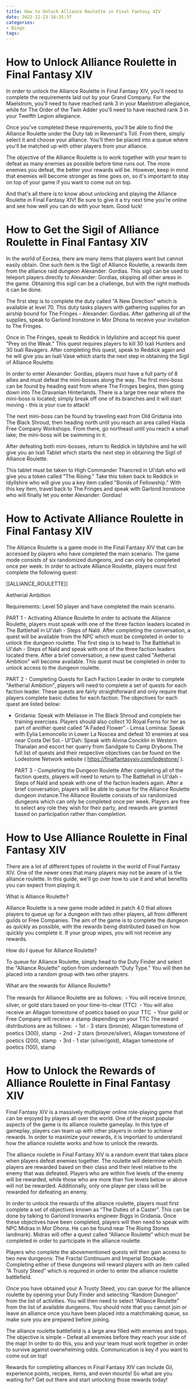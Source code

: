 ```yaml
---
title: How to Unlock Alliance Roulette in Final Fantasy XIV
date: 2022-12-23 16:25:37
categories:
- Bingo
tags:
---
```



#  How to Unlock Alliance Roulette in Final Fantasy XIV

In order to unlock the Alliance Roulette in Final Fantasy XIV, you'll need to complete the requirements laid out by your Grand Company. For the Maelstrom, you'll need to have reached rank 3 in your Maelstrom allegiance, while for The Order of the Twin Adder you'll need to have reached rank 3 in your Twelfth Legion allegiance.

Once you've completed these requirements, you'll be able to find the Alliance Roulette under the Duty tab in Revenant's Toll. From there, simply select it and choose your alliance. You'll then be placed into a queue where you'll be matched up with other players from your alliance.

The objective of the Alliance Roulette is to work together with your team to defeat as many enemies as possible before time runs out. The more enemies you defeat, the better your rewards will be. However, keep in mind that enemies will become stronger as time goes on, so it's important to stay on top of your game if you want to come out on top.

And that's all there is to know about unlocking and playing the Alliance Roulette in Final Fantasy XIV! Be sure to give it a try next time you're online and see how well you can do with your team. Good luck!

#  How to Get the Sigil of Alliance Roulette in Final Fantasy XIV

In the world of Eorzea, there are many items that players want but cannot easily obtain. One such item is the Sigil of Alliance Roulette, a rewards item from the alliance raid dungeon Alexander: Gordias. This sigil can be used to teleport players directly to Alexander: Gordias, skipping all other areas in the game. Obtaining this sigil can be a challenge, but with the right methods it can be done.

The first step is to complete the duty called "A New Direction" which is available at level 70. This duty tasks players with gathering supplies for an airship bound for The Fringes - Alexander: Gordias. After gathering all of the supplies, speak to Garlond Ironstone in Mor Dhona to receive your invitation to The Fringes.

Once in The Fringes, speak to Reddick in Idyllshire and accept his quest "Prey on the Weak." This quest requires players to kill 30 Ixali Hunters and 30 Ixali Ravagers. After completing this quest, speak to Reddick again and he will give you an Ixali Vase which starts the next step in obtaining the Sigil of Alliance Roulette.

In order to enter Alexander: Gordias, players must have a full party of 8 allies and must defeat the mini-bosses along the way. The first mini-boss can be found by heading east from where The Fringes begins, then going down into The Dravanian Hinterlands. There is a large tree near where the mini-boss is located; simply break off one of its branches and it will start moving - this is your cue to attack!

The next mini-boss can be found by traveling east from Old Gridania into The Black Shroud, then heading north until you reach an area called Hasla Free Company Workshops. From there, go northeast until you reach a small lake; the mini-boss will be swimming in it.

After defeating both mini-bosses, return to Reddick in Idyllshire and he will give you an Ixali Tablet which starts the next step in obtaining the Sigil of Alliance Roulette.

This tablet must be taken to High Commander Thancred in Ul'dah who will give you a token called "The Rising." Take this token back to Reddick in Idyllshire who will give you a key item called "Bonds of Fellowship." With this key item, travel back to The Fringes and speak with Garlond Ironstone who will finally let you enter Alexander: Gordias!

#  How to Activate Alliance Roulette in Final Fantasy XIV

The Alliance Roulette is a game mode in the Final Fantasy XIV that can be accessed by players who have completed the main scenario. The game mode consists of six randomized dungeons, and can only be completed once per week. In order to activate Alliance Roulette, players must first complete the following quest:

[[ALLIANCE_ROULETTE]]

Aetherial Ambition

Requirements: Level 50 player and have completed the main scenario.

PART 1 - Activating Alliance Roulette
In order to activate the Alliance Roulette, players must speak with one of the three faction leaders located in The Battlehall in Ul'dah - Steps of Nald. After completing the conversation, a quest will be available from the NPC which must be completed in order to unlock the dungeon roulette.
The first step is to head to The Battlehall in Ul'dah - Steps of Nald and speak with one of the three faction leaders located there. After a brief conversation, a new quest called "Aetherial Ambition" will become available. This quest must be completed in order to unlock access to the dungeon roulette.

  PART 2 - Completing Quests for Each Faction Leader
In order to complete "Aetherial Ambition", players will need to complete a set of quests for each faction leader. These quests are fairly straightforward and only require that players complete basic duties for each faction. The objectives for each quest are listed below:
- Gridania: Speak with Meliasse in The Black Shroud and complete her training exercises. Players should also collect 10 Royal Ferns for her as part of another quest called "A Faded Flower".- Limsa Lominsa: Speak with Eylia Lemoncello in Lower La Noscea and defeat 10 enemies at sea near Costa Del Sol.- Ul'Dah: Speak with Alvina Concklin in Western Thanalan and escort her quarry from Sandgate to Camp Drybone.The full list of quests and their respective objectives can be found on the Lodestone Network website ( https://finalfantasyxiv.com/lodestone/ ).

  PART 3 - Completing the Dungeon Roulette
After completing all of the faction quests, players will need to return to The Battlehall in Ul'dah - Steps of Nald and speak with one of the faction leaders again. After a brief conversation, players will be able to queue for the Alliance Roulette dungeon instance.The Alliance Roulette consists of six randomized dungeons which can only be completed once per week. Players are free to select any role they wish for their party, and rewards are granted based on participation rather than completion.

#  How to Use Alliance Roulette in Final Fantasy XIV

There are a lot of different types of roulette in the world of Final Fantasy XIV. One of the newer ones that many players may not be aware of is the alliance roulette. In this guide, we'll go over how to use it and what benefits you can expect from playing it.

What is Alliance Roulette?

Alliance Roulette is a new game mode added in patch 4.0 that allows players to queue up for a dungeon with two other players, all from different guilds or Free Companies. The aim of the game is to complete the dungeon as quickly as possible, with the rewards being distributed based on how quickly you complete it. If your group wipes, you will not receive any rewards.

How do I queue for Alliance Roulette?

To queue for Alliance Roulette, simply head to the Duty Finder and select the "Alliance Roulette" option from underneath "Duty Type." You will then be placed into a random group with two other players.

What are the rewards for Alliance Roulette?

The rewards for Alliance Roulette are as follows: ・You will receive bronze, silver, or gold stars based on your time-to-clear (TTC) ・You will also receive an Allagan tomestone of poetics based on your TTC ・Your guild or Free Company will receive a stamp depending on your TTC The reward distributions are as follows: ・1st - 3 stars (bronze), Allagan tomestone of poetics (300), stamp ・2nd - 2 stars (bronze/silver), Allagan tomestone of poetics (200), stamp ・3rd - 1 star (silver/gold), Allagan tomestone of poetics (100), stamp

#  How to Unlock the Rewards of Alliance Roulette in Final Fantasy XIV

Final Fantasy XIV is a massively multiplayer online role-playing game that can be enjoyed by players all over the world. One of the most popular aspects of the game is its alliance roulette gameplay. In this type of gameplay, players can team up with other players in order to achieve rewards. In order to maximize your rewards, it is important to understand how the alliance roulette works and how to unlock the rewards.

The alliance roulette in Final Fantasy XIV is a random event that takes place when players defeat enemies together. The roulette will determine which players are rewarded based on their class and their level relative to the enemy that was defeated. Players who are within five levels of the enemy will be rewarded, while those who are more than five levels below or above will not be rewarded. Additionally, only one player per class will be rewarded for defeating an enemy.

In order to unlock the rewards of the alliance roulette, players must first complete a set of objectives known as “The Duties of a Caster”. This can be done by talking to Garlond Ironworks engineer Biggs in Gridania. Once these objectives have been completed, players will then need to speak with NPC Midras in Mor Dhona. He can be found near The Rising Stones landmark). Midras will offer a quest called “Alliance Roulette” which must be completed in order to participate in the alliance roulette.

Players who complete the abovementioned quests will then gain access to two new dungeons: The Fractal Continuum and Imperial Stockade. Completing either of these dungeons will reward players with an item called “A Trusty Steed” which is required in order to enter the alliance roulette battlefield.

Once you have obtained your A Trusty Steed, you can queue for the alliance roulette by opening your Duty Finder and selecting “Random Dunegon” from the list of activities. You will then need to select “Alliance Roulette” from the list of available dungeons. You should note that you cannot join or leave an alliance once you have been placed into a matchmaking queue, so make sure you are prepared before joining.

The alliance roulette battlefield is a large area filled with enemies and traps. The objective is simple – Defeat all enemies before they reach your side of the map! In order to do this, you and your team must work together in order to survive against overwhelming odds. Communication is key if you want to come out on top!

Rewards for completing alliances in Final Fantasy XIV can include Gil, experience points, recipes, items, and even mounts! So what are you waiting for? Get out there and start unlocking those rewards today!